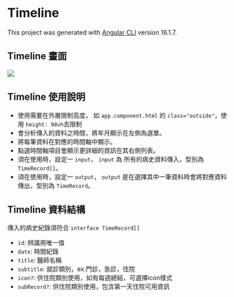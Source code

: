 # Timeline

This project was generated with [Angular CLI](https://github.com/angular/angular-cli) version 16.1.7.

## Timeline 畫面

![](./app/src/assets/timeline.gif)

## Timeline 使用說明

- 使用需要在外層限制高度， 如 `app.component.html` 的 `class="outside"`，使用 `height: 98vh`去限制
- 會分析傳入的資料之時間，將年月顯示在左側為選單。
- 將每筆資料在對應的時間軸中顯示。
- 點選時間軸項目會顯示更詳細的資訊在其右側列表。
- 須在使用時，設定一 `input`， `input` 為 所有的病史資料傳入，型別為 `TimeRecord[]`。
- 須在使用時，設定一 `output`， `output` 是在選擇其中一筆資料時會將對應資料傳出，型別為 `TimeRecord`。

## Timeline 資料結構

傳入的病史紀錄須符合 `interface TimeRecord[]`
- `id`: 辨識用唯一值
- `date`: 時間紀錄
- `title`: 醫師名稱
- `subtitle`: 就診類別，ex.門診，急診，住院
- `icon?`: 供住院類別使用，如有每週總結，可選擇icon樣式
- `subRecord?`: 供住院類別使用，包含第一天住院可用資訊
